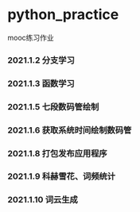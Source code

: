 # python_practice
mooc练习作业

### 2021.1.2 分支学习
### 2021.1.3 函数学习
### 2021.1.5 七段数码管绘制
### 2021.1.6 获取系统时间绘制数码管
### 2021.1.8 打包发布应用程序
### 2021.1.9 科赫雪花、词频统计 
### 2021.1.10 词云生成
